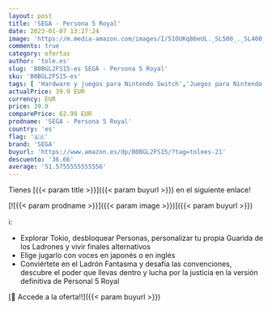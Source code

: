 ```yaml
---
layout: post
title: 'SEGA - Persona 5 Royal'
date: 2023-01-07 13:27:24
image: 'https://m.media-amazon.com/images/I/51OUKq86eUL._SL500_._SL400_.jpg'
comments: true
category: ofertas
author: 'tole.es'
slug: 'B0BGL2FS15-es SEGA - Persona 5 Royal'
sku: 'B0BGL2FS15-es'
tags: [ 'Hardware y juegos para Nintendo Switch','Juegos para Nintendo Switch','Videojuegos','sega','🇪🇸', ]
actualPrice: 39.9 EUR
currency: EUR
price: 39.9
comparePrice: 62.99 EUR
prodname: 'SEGA - Persona 5 Royal'
country: 'es'
flag: '🇪🇸'
brand: 'SEGA'
buyurl: 'https://www.amazon.es/dp/B0BGL2FS15/?tag=tolees-21'
descuento: '36.66'
average: '51.5755555555556'
---
```


Tienes [{{< param title >}}]({{< param buyurl >}}) en el siguiente enlace!

[![{{< param prodname >}}]({{< param image >}})]({{< param buyurl >}})

ℹ️:

- Explorar Tokio, desbloquear Personas, personalizar tu propia Guarida de los Ladrones y vivir finales alternativos
- Elige jugarlo con voces en japonés o en inglés
- Conviértete en el Ladrón Fantasma y desafía las convenciones, descubre el poder que llevas dentro y lucha por la justicia en la versión definitiva de Personal 5 Royal

[🛒 Accede a la oferta!!]({{< param buyurl >}})
